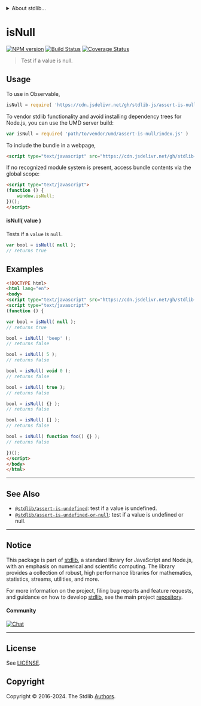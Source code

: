 <!--

@license Apache-2.0

Copyright (c) 2018 The Stdlib Authors.

Licensed under the Apache License, Version 2.0 (the "License");
you may not use this file except in compliance with the License.
You may obtain a copy of the License at

   http://www.apache.org/licenses/LICENSE-2.0

Unless required by applicable law or agreed to in writing, software
distributed under the License is distributed on an "AS IS" BASIS,
WITHOUT WARRANTIES OR CONDITIONS OF ANY KIND, either express or implied.
See the License for the specific language governing permissions and
limitations under the License.

-->


<details>
  <summary>
    About stdlib...
  </summary>
  <p>We believe in a future in which the web is a preferred environment for numerical computation. To help realize this future, we've built stdlib. stdlib is a standard library, with an emphasis on numerical and scientific computation, written in JavaScript (and C) for execution in browsers and in Node.js.</p>
  <p>The library is fully decomposable, being architected in such a way that you can swap out and mix and match APIs and functionality to cater to your exact preferences and use cases.</p>
  <p>When you use stdlib, you can be absolutely certain that you are using the most thorough, rigorous, well-written, studied, documented, tested, measured, and high-quality code out there.</p>
  <p>To join us in bringing numerical computing to the web, get started by checking us out on <a href="https://github.com/stdlib-js/stdlib">GitHub</a>, and please consider <a href="https://opencollective.com/stdlib">financially supporting stdlib</a>. We greatly appreciate your continued support!</p>
</details>

# isNull

[![NPM version][npm-image]][npm-url] [![Build Status][test-image]][test-url] [![Coverage Status][coverage-image]][coverage-url] <!-- [![dependencies][dependencies-image]][dependencies-url] -->

> Test if a value is null.



<section class="usage">

## Usage

To use in Observable,

```javascript
isNull = require( 'https://cdn.jsdelivr.net/gh/stdlib-js/assert-is-null@v0.2.1-umd/browser.js' )
```

To vendor stdlib functionality and avoid installing dependency trees for Node.js, you can use the UMD server build:

```javascript
var isNull = require( 'path/to/vendor/umd/assert-is-null/index.js' )
```

To include the bundle in a webpage,

```html
<script type="text/javascript" src="https://cdn.jsdelivr.net/gh/stdlib-js/assert-is-null@v0.2.1-umd/browser.js"></script>
```

If no recognized module system is present, access bundle contents via the global scope:

```html
<script type="text/javascript">
(function () {
    window.isNull;
})();
</script>
```

#### isNull( value )

Tests if a `value` is `null`.

```javascript
var bool = isNull( null );
// returns true
```

</section>

<!-- /.usage -->

<section class="examples">

## Examples

<!-- eslint-disable no-restricted-syntax, no-empty-function -->

<!-- eslint no-undef: "error" -->

```html
<!DOCTYPE html>
<html lang="en">
<body>
<script type="text/javascript" src="https://cdn.jsdelivr.net/gh/stdlib-js/assert-is-null@v0.2.1-umd/browser.js"></script>
<script type="text/javascript">
(function () {

var bool = isNull( null );
// returns true

bool = isNull( 'beep' );
// returns false

bool = isNull( 5 );
// returns false

bool = isNull( void 0 );
// returns false

bool = isNull( true );
// returns false

bool = isNull( {} );
// returns false

bool = isNull( [] );
// returns false

bool = isNull( function foo() {} );
// returns false

})();
</script>
</body>
</html>
```

</section>

<!-- /.examples -->

<!-- Section for related `stdlib` packages. Do not manually edit this section, as it is automatically populated. -->

<section class="related">

* * *

## See Also

-   <span class="package-name">[`@stdlib/assert-is-undefined`][@stdlib/assert/is-undefined]</span><span class="delimiter">: </span><span class="description">test if a value is undefined.</span>
-   <span class="package-name">[`@stdlib/assert-is-undefined-or-null`][@stdlib/assert/is-undefined-or-null]</span><span class="delimiter">: </span><span class="description">test if a value is undefined or null.</span>

</section>

<!-- /.related -->

<!-- Section for all links. Make sure to keep an empty line after the `section` element and another before the `/section` close. -->


<section class="main-repo" >

* * *

## Notice

This package is part of [stdlib][stdlib], a standard library for JavaScript and Node.js, with an emphasis on numerical and scientific computing. The library provides a collection of robust, high performance libraries for mathematics, statistics, streams, utilities, and more.

For more information on the project, filing bug reports and feature requests, and guidance on how to develop [stdlib][stdlib], see the main project [repository][stdlib].

#### Community

[![Chat][chat-image]][chat-url]

---

## License

See [LICENSE][stdlib-license].


## Copyright

Copyright &copy; 2016-2024. The Stdlib [Authors][stdlib-authors].

</section>

<!-- /.stdlib -->

<!-- Section for all links. Make sure to keep an empty line after the `section` element and another before the `/section` close. -->

<section class="links">

[npm-image]: http://img.shields.io/npm/v/@stdlib/assert-is-null.svg
[npm-url]: https://npmjs.org/package/@stdlib/assert-is-null

[test-image]: https://github.com/stdlib-js/assert-is-null/actions/workflows/test.yml/badge.svg?branch=v0.2.1
[test-url]: https://github.com/stdlib-js/assert-is-null/actions/workflows/test.yml?query=branch:v0.2.1

[coverage-image]: https://img.shields.io/codecov/c/github/stdlib-js/assert-is-null/main.svg
[coverage-url]: https://codecov.io/github/stdlib-js/assert-is-null?branch=main

<!--

[dependencies-image]: https://img.shields.io/david/stdlib-js/assert-is-null.svg
[dependencies-url]: https://david-dm.org/stdlib-js/assert-is-null/main

-->

[chat-image]: https://img.shields.io/gitter/room/stdlib-js/stdlib.svg
[chat-url]: https://app.gitter.im/#/room/#stdlib-js_stdlib:gitter.im

[stdlib]: https://github.com/stdlib-js/stdlib

[stdlib-authors]: https://github.com/stdlib-js/stdlib/graphs/contributors

[umd]: https://github.com/umdjs/umd
[es-module]: https://developer.mozilla.org/en-US/docs/Web/JavaScript/Guide/Modules

[deno-url]: https://github.com/stdlib-js/assert-is-null/tree/deno
[deno-readme]: https://github.com/stdlib-js/assert-is-null/blob/deno/README.md
[umd-url]: https://github.com/stdlib-js/assert-is-null/tree/umd
[umd-readme]: https://github.com/stdlib-js/assert-is-null/blob/umd/README.md
[esm-url]: https://github.com/stdlib-js/assert-is-null/tree/esm
[esm-readme]: https://github.com/stdlib-js/assert-is-null/blob/esm/README.md
[branches-url]: https://github.com/stdlib-js/assert-is-null/blob/main/branches.md

[stdlib-license]: https://raw.githubusercontent.com/stdlib-js/assert-is-null/main/LICENSE

<!-- <related-links> -->

[@stdlib/assert/is-undefined]: https://github.com/stdlib-js/assert-is-undefined/tree/umd

[@stdlib/assert/is-undefined-or-null]: https://github.com/stdlib-js/assert-is-undefined-or-null/tree/umd

<!-- </related-links> -->

</section>

<!-- /.links -->
